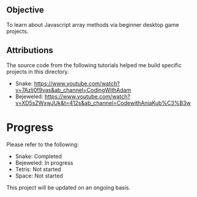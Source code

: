 ## Objective

To learn about Javascript array methods via beginner desktop game projects.

## Attributions

The source code from the following tutorials helped me build specific projects in this directory.

- Snake: https://www.youtube.com/watch?v=7Azlj0f9vas&ab_channel=CodingWithAdam
- Bejeweled: https://www.youtube.com/watch?v=XD5sZWxwJUk&t=412s&ab_channel=CodewithAniaKub%C3%B3w

# Progress

Please refer to the following:
- Snake: Completed
- Bejeweled: In progress
- Tetris: Not started
- Space: Not started

This project will be updated on an ongoing basis.